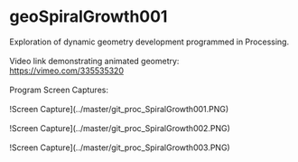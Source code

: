 # geoSpiralGrowth001
Exploration of dynamic geometry development programmed in Processing.
<br />
<br />
Video link demonstrating animated geometry: https://vimeo.com/335535320
<br />
<br />
Program Screen Captures:
<br />
<br />
!Screen Capture](../master/git_proc_SpiralGrowth001.PNG)
<br />
<br />
!Screen Capture](../master/git_proc_SpiralGrowth002.PNG)
<br />
<br />
!Screen Capture](../master/git_proc_SpiralGrowth003.PNG)